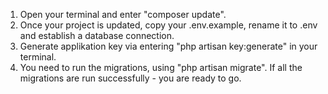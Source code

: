 1. Open your terminal and enter "composer update".
2. Once your project is updated, copy your .env.example, rename it to .env and establish a database connection.
3. Generate applikation key via entering "php artisan key:generate" in your terminal.
4. You need to run the migrations, using "php artisan migrate". If all the migrations are run successfully - you are ready to go. 
